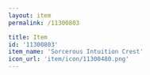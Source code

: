 ```yaml
---
layout: item
permalink: /11300803

title: Item
id: '11300803'
item_name: 'Sorcerous Intuition Crest'
icon_url: 'item/icon/11300480.png'
---
```

